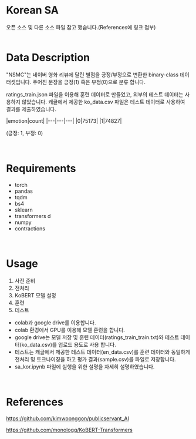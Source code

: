 # Korean SA

오픈 소스 및 다른 소스 파일 참고 했습니다.(References에 링크 첨부)  
&nbsp;

# Data Description
"NSMC"는 네이버 영화 리뷰에 달린 별점을 긍정/부정으로 변환한 binary-class 데이터셋입니다.
주어진 문장을 긍정(1) 혹은 부정(0)으로 분류 합니다.

ratings_train.json 파일을 이용해 훈련 데이터로 만들었고, 외부의 테스트 데이터는 사용하지 않았습니다.
캐글에서 제공한 ko_data.csv 파일은 테스트 데이터로 사용하여 결과를 제출하였습니다.

|emotion|count|
|---|---|---|
|0|75173|
|1|74827|

(긍정: 1, 부정: 0)

&nbsp;

# Requirements
- torch
- pandas
- tqdm
- bs4
- sklearn
- transformers d
- numpy
- contractions 

&nbsp;
# Usage
1. 사전 준비
2. 전처리
3. KoBERT 모델 설정
4. 훈련
5. 테스트
   
- colab과 google drive를 이용합니다.
- colab 환경에서 GPU를 이용해 모델 훈련을 합니다.
- google drive는 모델 저장 및 훈련 데이터(ratings_train_train.txt)와 테스트 데이터(ko_data.csv)를 업로드 용도로 사용 합니다.
- 테스트는 캐글에서 제공한 테스트 데이터(en_data.csv)를 훈련 데이터와 동일하게 전처리 및 토크나이징을 하고 평가 결과(sample.csv)를 파일로 저장합니다.
- sa_kor.ipynb 파일에 실행을 위한 설명을 자세히 설명하였습니다.

&nbsp;
# References

https://github.com/kimwoonggon/publicservant_AI

https://github.com/monologg/KoBERT-Transformers
